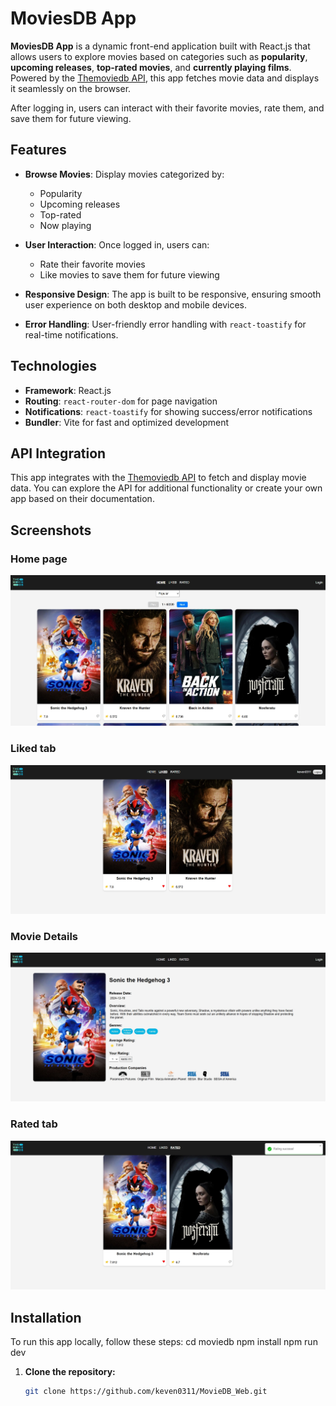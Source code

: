# MoviesDB App

**MoviesDB App** is a dynamic front-end application built with React.js that allows users to explore movies based on categories such as **popularity**, **upcoming releases**, **top-rated movies**, and **currently playing films**. Powered by the [Themoviedb API](https://developer.themoviedb.org/docs/getting-started), this app fetches movie data and displays it seamlessly on the browser.

After logging in, users can interact with their favorite movies, rate them, and save them for future viewing.

## Features

- **Browse Movies**: Display movies categorized by:
  - Popularity
  - Upcoming releases
  - Top-rated
  - Now playing
- **User Interaction**: Once logged in, users can:
  - Rate their favorite movies
  - Like movies to save them for future viewing
- **Responsive Design**: The app is built to be responsive, ensuring smooth user experience on both desktop and mobile devices.

- **Error Handling**: User-friendly error handling with `react-toastify` for real-time notifications.

## Technologies

- **Framework**: React.js
- **Routing**: `react-router-dom` for page navigation
- **Notifications**: `react-toastify` for showing success/error notifications
- **Bundler**: Vite for fast and optimized development

## API Integration

This app integrates with the [Themoviedb API](https://developer.themoviedb.org/docs/getting-started) to fetch and display movie data. You can explore the API for additional functionality or create your own app based on their documentation.

## Screenshots

### Home page

![Home](./moviedb/src/screenshots/home.png)

### Liked tab

![Liked](./moviedb/src/screenshots/liked_tab.png)

### Movie Details

![MovieDetails](./moviedb/src/screenshots/movie_detail.png)

### Rated tab

![Rated](./moviedb/src/screenshots/rated_tab.png)

## Installation

To run this app locally, follow these steps:
cd moviedb
npm install
npm run dev

1. **Clone the repository:**

   ```bash
   git clone https://github.com/keven0311/MovieDB_Web.git
   ```

